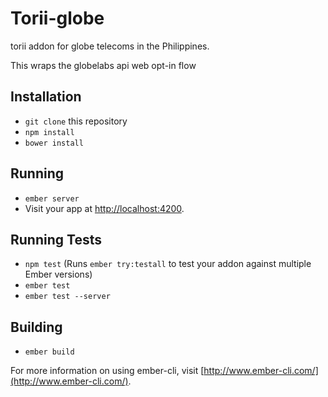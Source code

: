 # Torii-globe
torii addon for globe telecoms in the Philippines.

This wraps the globelabs api web opt-in flow 

## Installation
- `git clone` this repository
- `npm install`
- `bower install`

## Running
- `ember server`
- Visit your app at [http://localhost:4200](http://localhost:4200).

## Running Tests
- `npm test` (Runs `ember try:testall` to test your addon against multiple Ember versions)
- `ember test`
- `ember test --server`

## Building
- `ember build`

For more information on using ember-cli, visit [http://www.ember-cli.com/](http://www.ember-cli.com/).
